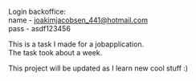 Login backoffice:  
name - joakimjacobsen_441@hotmail.com  
pass - asdf123456  
  
  
This is a task I made for a jobapplication.  
The task took about a week.  
  
This project will be updated as I learn new cool stuff :)